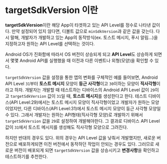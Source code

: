 # targetSdkVersion 이란

<p>
  
**targetSdkVersion**이란 해당 App이 타겟하고 있는 API Level를 정수로 나타낸 값이다.
만약 설정되어 있지 않다면, 디볼트 값으로 `minSdkVersion`과 같은 값을 갖는다.
다시 말해, 개발자가 개발하고 있는 App의 동작방식(ex. 토스트 메시지, 푸시 알림...)을 지정하고자 원하는 API Level를 선택하는 것이다.

Android OS가 진화함에 따라서 OS 버전이 상승되게 되고 **API Level**도 상승하게 되면서 몇몇 Android API를 실행했을 때 이전과 다른 이벤트나 외형(모양)을 확인할 수 있다.

`targetSdkVersion` 값을 설정을 통한 앱의 변화를 구체적인 예를 들어보면, Android API Level `31`부터 **토스트 메시지** 모양이 **둥근 사각형**이고 `30`이하는 모양이 **직사각형**이라고 하자.
개발자는 개발할 때 테스트하는 디바이스의 Android API Level 값이 `29`이고 `targetSdkVersion` 값이 `31`일 때, **토스트 메시지**를 생성한다고 한다.
테스트 디바이스(API Level:29)에서는 토스트 메시지 모양이 직사각형이었고 개발자가 원하는 모양이었지만, 다른 디바이스(API Level:31)에서 토스트 메시지 모양이 둥근 사각형 모양일 수 있다.
그래서 개발자는 원하는 API형태(직사각형 모양)로 개발하기 위해서 `targetSdkVersion` 값을 `29`로 설정하여 개발해야한다.
그 결과로 디바이스 API Level 값이 `31`에서 토스트 메시지를 생성해도 직사각형 모양으로 그려진다.

하지만 반대의 경우도 있다.
위의 경우는 API Level 값을 낮춰서 개발했지만, 새로운 버전으로 배포하게되면 이전 버전에서 동작하던 작업이 안되는 경우도 있다.
그러므로 새로운 버전이 배포되게 되면 `targetSdkVersion` 값을 상승시키고 **변경사항**을 확인하고 테스트하기를 추천한다.
</p>
